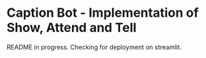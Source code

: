 # Caption Bot - Implementation of Show, Attend and Tell

README in progress. Checking for deployment on streamlit.